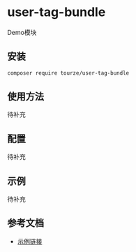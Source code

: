 # user-tag-bundle

Demo模块

## 安装

```bash
composer require tourze/user-tag-bundle
```

## 使用方法

待补充

## 配置

待补充

## 示例

待补充

## 参考文档

- [示例链接](https://example.com)
